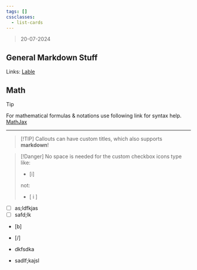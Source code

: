 ```yaml
---
tags: []
cssclasses:
  - list-cards
---
```

>20-07-2024
## General Markdown Stuff
Links: 
    [Lable](http://url.be)
## Math

>[!TIP]
>For mathematical formulas & notations use following link for syntax help.
> [MathJax](https://math.meta.stackexchange.com/questions/5020/mathjax-basic-tutorial-and-quick-reference)
> 

___

> [!TIP] Callouts can have custom titles, which also supports **markdown**!

>[!Danger]
>No space is needed for the custom checkbox icons type like:
> - [i] 
>
>not: 
>- [ i ]


- [ ] as;ldfkjas
- [ ] safd;lk
- [b] 
- [/] 


- dkfsdka
- sadlf;kajsl
